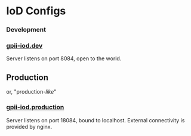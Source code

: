 # IoD Configs

### Development

### [gpii-iod.dev](gpii-iod.dev.json5)

Server listens on port 8084, open to the world.

## Production

or, "production-*like*"

### [gpii-iod.production](gpii-iod.production.json5)

Server listens on port 18084, bound to localhost. External connectivity is provided by nginx. 


